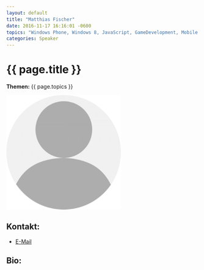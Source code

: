 ```yaml
---
layout: default
title: "Matthias Fischer"
date: 2016-11-17 16:16:01 -0600
topics: "Windows Phone, Windows 8, JavaScript, GameDevelopment, Mobile Anwendungen, Web Anwendungen"
categories: Speaker
---
```


# {{ page.title }}

**Themen:** {{ page.topics }}

![Profilbild](/assets/img/speakers/dummy.png)

## Kontakt:
- [E-Mail](mailto:matthias@dotnetautor.de)

## Bio:

